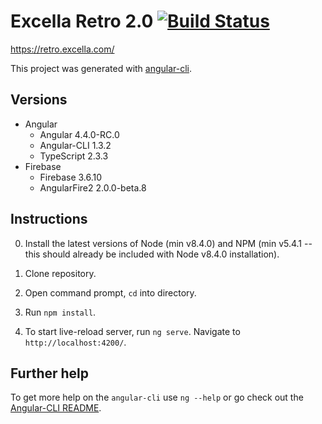 # Excella Retro 2.0 [![Build Status](https://travis-ci.org/excellalabs/excella-retro-2.svg?branch=master)](https://travis-ci.org/excellalabs/excella-retro-2)

https://retro.excella.com/

This project was generated with [angular-cli](https://github.com/angular/angular-cli).

## Versions

- Angular
  - Angular 4.4.0-RC.0
  - Angular-CLI 1.3.2
  - TypeScript 2.3.3
- Firebase
  - Firebase 3.6.10
  - AngularFire2 2.0.0-beta.8

## Instructions

0) Install the latest versions of Node (min v8.4.0) and NPM (min v5.4.1 -- this should already be included with Node v8.4.0 installation).

1) Clone repository.

2) Open command prompt, `cd` into directory.

3) Run `npm install`.

4) To start live-reload server, run `ng serve`. Navigate to `http://localhost:4200/`.

## Further help

To get more help on the `angular-cli` use `ng --help` or go check out the [Angular-CLI README](https://github.com/angular/angular-cli/blob/master/README.md).
